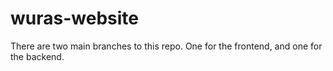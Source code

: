 # wuras-website

There are two main branches to this repo. One for the frontend, and one for the backend.
